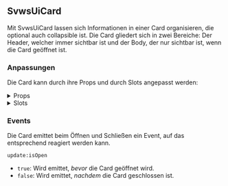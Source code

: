 ## SvwsUiCard

Mit SvwsUiCard lassen sich Informationen in einer Card organisieren, die optional auch collapsible ist. Die Card gliedert sich in zwei Bereiche: Der Header, welcher immer sichtbar ist und der Body, der nur sichtbar ist, wenn die Card geöffnet ist. 

### Anpassungen
Die Card kann durch ihre Props und durch Slots angepasst werden:
<details>
<summary>Props</summary>

**compact**
- **Typ**: `boolean`   
- **Default**: `false`   
- Zeigt die Komponente in kompakter Darstellung mit geringeren Abständen und kleineren Icons.

#### **Collapse Optionen**
**isOpen**
- **Typ**: `boolean`   
- **Default**: `undefined`  
- Gibt an, ob die Komponente geöffnet ist. Der Zustand kann damit von außen manipuliert werden, ohne auf den Header klicken zu müssen/können. Dadurch bleibt die Card bei `collapsible = false` durch Manipulation von außen klappbar. Wenn `undefined`, hängt der initiale Zustand von `collapsible` ab.

**collapsible**
- **Typ**: `boolean`   
- **Default**: `true`  
- Wenn `true`, dann ist die Komponente klappbar und die Collapse-Icons werden gerendert.

**Initialer Zustand der Card abhängig von `collapsible` und `isOpen`**
- `isOpen = true` und `collapsible = true`: Card wird geöffnet dargestellt und kann durch Klick auf den Header geschlossen werden. Es werden entsprechende collapse-Icons dargestellt.
- `isOpen = true` und `collapsible = false`: Die Card wird geöffnet dargestellt, kann aber nicht durch Klick auf den Header geschlossen werden, sondern nur noch von außen über die Prop `isOpen`. Es werden keine collapse-Icons gerendert.
- `isOpen = false` und `collapsible = true`: Card wird geschlossen dargestellt und kann durch Klick auf den Header geöffnet werden. Es werden entsprechende collapse-Icons dargestellt.
- `isOpen = false` und `collapsible = false`: Die Card wird geschlossen dargestellt, kann aber nicht durch Klick auf den Header geöffnet werden, sondern nur noch von außen über die Prop `isOpen`. Es werden keine collapse-Icons gerendert.
- `isOpen = undefined` und `collapsible = true`: Die Card wird geschlossen dargestellt. Es werden entsprechende collapse-Icons dargestellt.
- `isOpen = undefined` und `collapsible = false`: Die Card wird geöffnet dargestellt. Es werden keine collapse-Icons gerendert.
- `collapsible = undefined`: Ist `collapsible` nicht gesetzt, dann wird es per Default auf `true` gesetzt und die Card verhält sich wie oben beschrieben.

**collapseIconPosition**
- **Typ**: `'left'`, `'right'`  
- **Default**: `'right'`  
- Position des Collapse-Icons im Header. Wird nicht gerendert, wenn `collapsible = false` gesetzt ist.

**collapseIconOpened**
- **Typ**: `string`   
- **Default**: `'i-ri-arrow-up-s-line'`
- Icon für den geöffneten Zustand. Wird nicht gerendert, wenn `collapsible = false` gesetzt ist.

**collapseIconClosed**
- **Typ**: `string`   
- **Default**: `'i-ri-arrow-down-s-line'`
- Icon für den geschlossenen Zustand. Wird nicht gerendert, wenn `collapsible = false` gesetzt ist.

#### **Header Optionen**
**icon**
- **Typ**: `string`   
- **Default**: `undefined`  
- Icon, das im Header angezeigt wird. Wenn `undefined`, wird kein Icon gerendert.

**title**
- **Typ**: `string`   
- **Default**: `undefined`  
- Haupttitel des Headers. Wenn `undefined`, wird kein Titel angezeigt.

**subtitle**
- **Typ**: `string`   
- **Default**: `undefined`  
- Untertitel des Headers. Wenn `undefined`, wird kein Untertitel angezeigt.

**info**
- **Typ**: `string`   
- **Default**: `undefined`  
- Zusätzliche Informationen im Header auf der rechten Seite. Wenn `undefined`, wird kein Infotext angezeigt.

#### **Body Optionen**
**content**
- **Typ**: `string`   
- **Default**: `undefined`  
- Hauptinhalt des Bodys. Ein Body wird auch ohne Inhalt noch gerendert.

**showDivider**
- **Typ**: `boolean`   
- **Default**: `false`   
- Zeigt einen Trennstrich zwischen dem Content und dem Footer.

**footer**
- **Typ**: `string`   
- **Default**: `undefined`  
- Inhalt des Footers. Wenn `undefined`, wird kein Footer angezeigt.

#### **Button Optionen**
**buttonMode**
- **Typ**: `'text'`, `'icon'`  
- **Default**: `'text'`  
- Darstellung der Buttons entweder als Textbuttons oder als Icons.

**buttonContainer**
- **Typ**: `'content'`, `'footer'`  
- **Default**: `'content'`  
- Platzierung der Buttons.

**buttonPosition**
- **Typ**: `'left'`, `'right'`  
- **Default**: `'right'`  
- Position der Buttons innerhalb des Containers.

**buttonOrientation**
- **Typ**: `'vertical'`, `'horizontal'`  
- **Default**: `'horizontal'`  
- Ausrichtung der Buttons.

#### **Button Funktionen**
**onEdit**
- **Typ**: `() => void  `
- **Default**: `undefined`  
- Wird ausgeführt, wenn der Bearbeiten-Button geklickt wird. Sobald diese Funktion definiert ist, wird auch ein Bearbeiten-Button gerendert.

**onSave**
- **Typ**: `() => void ` 
- **Default**: `undefined`  
- Wird ausgeführt, wenn der Speichern-Button geklickt wird. Sobald diese Funktion definiert ist, wird auch ein Speichern-Button gerendert.

**onDelete**
- **Typ**: `() => void  `
- **Default**: `undefined`  
- Wird ausgeführt, wenn der Löschen-Button geklickt wird. Sobald diese Funktion definiert ist, wird auch ein Löschen-Button gerendert.

**onCancel**
- **Typ**: `() => void ` 
- **Default**: `undefined`  
- Wird ausgeführt, wenn der Abbrechen-Button geklickt wird. Sobald diese Funktion definiert ist, wird auch ein Abbrechen-Button gerendert.

#### **Button Deaktivierung**
**editButtonDisabled**
- **Typ**: `boolean`   
- **Default**: `false`   
- Deaktiviert den Bearbeiten-Button, sodass dieser erscheint aber nicht klickbar ist.

**saveButtonDisabled**
- **Typ**: `boolean`   
- **Default**: `false`   
- Deaktiviert den Speichern-Button, sodass dieser erscheint aber nicht klickbar ist.

**deleteButtonDisabled**
- **Typ**: `boolean`   
- **Default**: `false`   
- Deaktiviert den Löschen-Button, sodass dieser erscheint aber nicht klickbar ist.

**cancelButtonDisabled**
- **Typ**: `boolean`   
- **Default**: `false`   
- Deaktiviert den Abbrechen-Button, sodass dieser erscheint aber nicht klickbar ist.

#### **Button Deaktivierung Begründung**
**editButtonDisabledReason**
- **Typ**: `string`   
- **Default**: `undefined`  
- Grund für die Deaktivierung des Bearbeiten-Buttons. Dieser wird als Tooltip angezeigt.

**saveButtonDisabledReason**
- **Typ**: `string`   
- **Default**: `undefined`  
- Grund für die Deaktivierung des Speichern-Buttons. Dieser wird als Tooltip angezeigt.

**deleteButtonDisabledReason**
- **Typ**: `string`   
- **Default**: `undefined`  
- Grund für die Deaktivierung des Löschen-Buttons. Dieser wird als Tooltip angezeigt.

**cancelButtonDisabledReason**
- **Typ**: `string`   
- **Default**: `undefined`  
- Grund für die Deaktivierung des Abbrechen-Buttons. Dieser wird als Tooltip angezeigt.
  
</details>

<details>
<summary>Slots</summary>

#### **Header Section**

**collapseLeft**  
  - **Position**: Links im Header  
  - **Verwendung**: Dient zur Darstellung der Collapse-Icons auf der linken Seite des Headers. Wenn nicht gesetzt, wird die Standarddarstellung verwendet.

**icon**  
  - **Position**: Links vom Titel
  - **Verwendung**: Dient zur Darstellung eines benutzerdefinierten Icons im Header.

**title**  
  - **Position**: Im Titelbereich des Headers.
  - **Verwendung**: Dient zur Darstellung eines benutzerdefinierten Titels.

**subtitle**  
  - **Position**: Im Titelbereich des Headers unter dem `title`.
  - **Verwendung**: Dient zur Darstellung eines benutzerdefinierten Untertitels.

**info**  
  - **Position**: Rechts im Header
  - **Verwendung**: Dient zur Darstellung zusätzlicher Informationen im Header.

**collapseRight**  
  - **Position**: Rechts im Header nach `info`
  - **Verwendung**: Dient zur Darstellung der Collapse-Icons auf der rechten Seite des Headers.

#### **Body Section**

**buttonContentLeft**  
  - **Position**: Links im Content-Bereich
  - **Verwendung**: Dient zur Darstellung der 4 vordefinierten Buttons auf der linken Seite des Bodys.

**content**  
  - **Position**: In der Mitte des Content-Bereichs
  - **Verwendung**: Dient zur Darstellung des benutzerdefinierten Inhalts im Body.

**buttonContentRight**  
  - **Position**: Rechts im Content-Bereich
  - **Verwendung**: Dient zur Darstellung der 4 vordefinierten Buttons auf der rechten Seite des Bodys.

**footerDivider**  
  - **Position**: Zwischen Content und Footer
  - **Verwendung**: Dient zur Darstellung eines Trennstrichs, um Content und Footer im Body visuell zu trennen.

**footer**  
  - **Position**: Unten im Body
  - **Verwendung**: Dient zur Darstellung des benutzerdefinierten Footers.

**buttonFooterLeft**  
  - **Position**: Links im Footer-Bereich  
  - **Verwendung**: Dient zur Darstellung der 4 vordefinierten Buttons auf der linken Seite des Footers.

**buttonFooterRight**  
  - **Position**: Rechts im Footer-Bereich  
  - **Verwendung**: Dient zur Darstellung der 4 vordefinierten Buttons auf der rechten Seite des Footers.

</details>

### Events
Die Card emittet beim Öffnen und Schließen ein Event, auf das entsprechend reagiert werden kann.

`update:isOpen` 
  - `true`: Wird emittet, *bevor* die Card geöffnet wird.
  - `false`: Wird emittet, *nachdem* die Card geschlossen ist.
  
